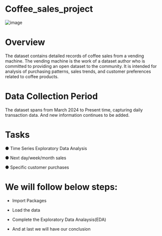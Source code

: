 # Coffee_sales_project
![image](https://github.com/user-attachments/assets/3c939117-df5b-4bf3-a3fa-d8812ae90a0a)

#  Overview

The dataset contains detailed records of coffee sales from a vending machine.
The vending machine is the work of a dataset author who is committed to providing an open dataset to the community.
It is intended for analysis of purchasing patterns, sales trends, and customer preferences related to coffee products.


#  Data Collection Period

The dataset spans from March 2024 to Present time, capturing daily transaction data. And new information continues to be added.
 
 # Tasks

● Time Series Exploratory Data Analysis

● Next day/week/month sales

● Specific customer purchases


# We will follow below steps:

 * Import Packages

 * Load the data

* Complete the Exploratory Data Analaysis(EDA)

* And at last we will have our conclusion


